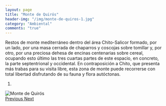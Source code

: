 ```yaml
---
layout: page
title: "Monte de Quirós"
header-img: "/img/monte-de-quiros-1.jpg"
category: "Ambiental"
comments: "true"
---
```



Restos de monte mediterráneo dentro del área Chito-Salicor formado, por un lado, por una masa cerrada de chaparros y coscojas sobre tomillar y, por otro, por una preciosa dehesa de encinas centenarias sobre cereal, ocupando esto último las tres cuartas partes de este espacio, en concreto, la parte septentrional y occidental.
En contraposición a Chito, que presenta más trabas para su visita libre, esta zona de monte puede recorrerse con total libertad disfrutando de su fauna y flora autóctonas. 




<div id="myCarousel" class="carousel slide" data-ride="carousel">
  <!-- Indicators -->
  <ol class="carousel-indicators">
    <li data-target="#myCarousel" data-slide-to="0" class="active"></li>
  </ol>
  <!-- Wrapper for slides -->
  <div class="carousel-inner" role="listbox">
    <div class="item active">
      <img src="{{ site.github.url }}/img/monte-de-quiros-1.jpg" alt="Monte de Quirós">
    </div>
  <!-- Left and right controls -->
  <a class="left carousel-control" href="#myCarousel" role="button" data-slide="prev">
    <span class="glyphicon glyphicon-chevron-left" aria-hidden="true"></span>
    <span class="sr-only">Previous</span>
  </a>
  <a class="right carousel-control" href="#myCarousel" role="button" data-slide="next">
    <span class="glyphicon glyphicon-chevron-right" aria-hidden="true"></span>
    <span class="sr-only">Next</span>
  </a>
</div>


